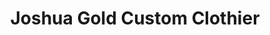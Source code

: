 ---
title: "Joshua Gold Custom Clothier"
url: /royal-oak/joshua-gold-custom-clothier/
shop: clothes
---